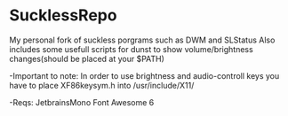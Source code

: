 # SucklessRepo
My personal fork of suckless porgrams such as DWM and SLStatus
Also includes some usefull scripts for dunst to show volume/brightness changes(should be placed at your $PATH)

-Important to note:
	In order to use brightness and audio-controll keys you have to place XF86keysym.h into /usr/include/X11/
	

-Reqs:
	JetbrainsMono
	Font Awesome 6
